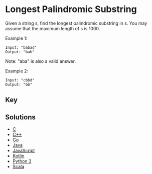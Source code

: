 # Longest Palindromic Substring

Given a string s, find the longest palindromic substring in s. You may assume that the maximum length of s is 1000.

Example 1:

```text
Input: "babad"
Output: "bab"
```

Note: "aba" is also a valid answer.

Example 2:

```text
Input: "cbbd"
Output: "bb"
```

## Key

## Solutions

- [C](./Solution.c)
- [C++](./Solution.cpp)
- [Go](./Solution.go)
- [Java](./Solution.java)
- [JavaScript](./Solution.js)
- [Kotlin](./Solution.kt)
- [Python 3](./Solution.py)
- [Scala](./Solution.scala)
